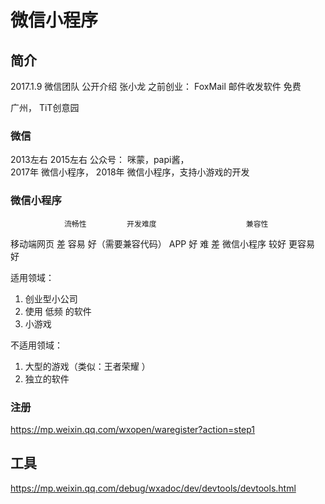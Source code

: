 # 微信小程序

## 简介

2017.1.9
微信团队 公开介绍  张小龙
	之前创业： FoxMail 邮件收发软件  免费

广州， TiT创意园


### 微信
2013左右
2015左右  公众号：   咪蒙，papi酱，     
2017年	 微信小程序， 
2018年	 微信小程序，支持小游戏的开发 


### 微信小程序
				流畅性			开发难度					兼容性
移动端网页		  差				    容易					好（需要兼容代码）
APP				  好				    难						差
微信小程序                 较好			    更容易					好


适用领域：
1. 创业型小公司
2. 使用 低频 的软件
3. 小游戏

不适用领域：
1. 大型的游戏（类似：王者荣耀 ）
2. 独立的软件



### 注册
https://mp.weixin.qq.com/wxopen/waregister?action=step1

## 工具
https://mp.weixin.qq.com/debug/wxadoc/dev/devtools/devtools.html

